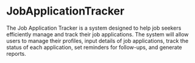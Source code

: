 # JobApplicationTracker
The Job Application Tracker is a system designed to help job seekers efficiently manage and track their job applications. The system will allow users to manage their profiles, input details of job applications, track the status of each application, set reminders for follow-ups, and generate reports. 
